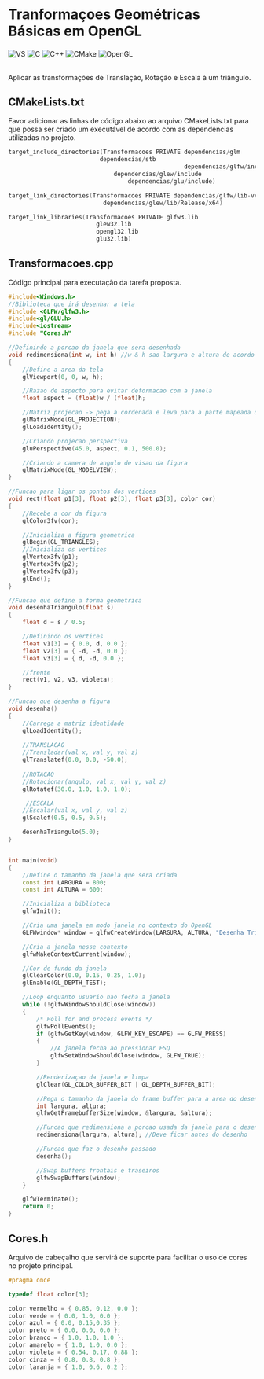 # Tranformaçoes Geométricas Básicas em OpenGL

<div style="display: inline_block">
  <img align="center" alt="VS" src="https://img.shields.io/badge/Visual%20Studio-5C2D91.svg?style=for-the-badge&logo=visual-studio&logoColor=white" />
  <img align="center" alt="C" src="https://img.shields.io/badge/C-00599C?style=for-the-badge&logo=c&logoColor=white" />
  <img align="center" alt="C++" src="https://img.shields.io/badge/C%2B%2B-00599C?style=for-the-badge&logo=c%2B%2B&logoColor=white" />
  <img align="center" alt="CMake" src="https://img.shields.io/badge/CMake-%23008FBA.svg?style=for-the-badge&logo=cmake&logoColor=white" />
  <img align="center" alt="OpenGL" src="https://img.shields.io/badge/OpenGL-%23FFFFFF.svg?style=for-the-badge&logo=opengl" />
</div><br/>

Aplicar as transformações de Translação, Rotação e Escala à um triângulo.

## CMakeLists.txt

Favor adicionar as linhas de código abaixo ao arquivo CMakeLists.txt para que possa ser criado um executável de acordo com as dependências utilizadas no projeto.

```c
target_include_directories(Transformacoes PRIVATE dependencias/glm
						  dependencias/stb 
                                                  dependencias/glfw/include
					          dependencias/glew/include
				                  dependencias/glu/include)

target_link_directories(Transformacoes PRIVATE dependencias/glfw/lib-vc2022
					       dependencias/glew/lib/Release/x64)

target_link_libraries(Transformacoes PRIVATE glfw3.lib
					     glew32.lib
					     opengl32.lib
					     glu32.lib)
```

## Transformacoes.cpp

Código principal para executação da tarefa proposta.

```cpp
#include<Windows.h>
//Biblioteca que irá desenhar a tela
#include <GLFW/glfw3.h>
#include<gl/GLU.h>
#include<iostream>
#include "Cores.h"

//Definindo a porcao da janela que sera desenhada
void redimensiona(int w, int h) //w & h sao largura e altura de acordo com o frame buffer
{
	//Define a area da tela
	glViewport(0, 0, w, h);

	//Razao de aspecto para evitar deformacao com a janela
	float aspect = (float)w / (float)h;

	//Matriz projecao -> pega a cordenada e leva para a parte mapeada da tela
	glMatrixMode(GL_PROJECTION);
	glLoadIdentity();

	//Criando projecao perspectiva
	gluPerspective(45.0, aspect, 0.1, 500.0);

	//Criando a camera de angulo de visao da figura
	glMatrixMode(GL_MODELVIEW);
}

//Funcao para ligar os pontos dos vertices
void rect(float p1[3], float p2[3], float p3[3], color cor)
{
	//Recebe a cor da figura
	glColor3fv(cor);

	//Inicializa a figura geometrica
	glBegin(GL_TRIANGLES);
	//Inicializa os vertices
	glVertex3fv(p1);
	glVertex3fv(p2);
	glVertex3fv(p3);
	glEnd();
}

//Funcao que define a forma geometrica
void desenhaTriangulo(float s)
{
	float d = s / 0.5;

	//Definindo os vertices
	float v1[3] = { 0.0, d, 0.0 };
	float v2[3] = { -d, -d, 0.0 };
	float v3[3] = { d, -d, 0.0 };

	//frente
	rect(v1, v2, v3, violeta);
}

//Funcao que desenha a figura
void desenha()
{
	//Carrega a matriz identidade
	glLoadIdentity();
  
  	//TRANSLACAO
	//Transladar(val x, val y, val z)
	glTranslatef(0.0, 0.0, -50.0);
  
  	//ROTACAO
	//Rotacionar(angulo, val x, val y, val z)
	glRotatef(30.0, 1.0, 1.0, 1.0);

 	 //ESCALA
	//Escalar(val x, val y, val z)
	glScalef(0.5, 0.5, 0.5);

	desenhaTriangulo(5.0);
}


int main(void)
{
	//Define o tamanho da janela que sera criada
	const int LARGURA = 800;
	const int ALTURA = 600;

	//Inicializa a biblioteca
	glfwInit();

	//Cria uma janela em modo janela no contexto do OpenGL
	GLFWwindow* window = glfwCreateWindow(LARGURA, ALTURA, "Desenha Triangulo", NULL, NULL);

	//Cria a janela nesse contexto
	glfwMakeContextCurrent(window);

	//Cor de fundo da janela
	glClearColor(0.0, 0.15, 0.25, 1.0);
	glEnable(GL_DEPTH_TEST);

	//Loop enquanto usuario nao fecha a janela
	while (!glfwWindowShouldClose(window))
	{
		/* Poll for and process events */
		glfwPollEvents();
		if (glfwGetKey(window, GLFW_KEY_ESCAPE) == GLFW_PRESS)
		{
			//A janela fecha ao pressionar ESQ
			glfwSetWindowShouldClose(window, GLFW_TRUE);
		}

		//Renderizaçao da janela e limpa
		glClear(GL_COLOR_BUFFER_BIT | GL_DEPTH_BUFFER_BIT);

		//Pega o tamanho da janela do frame buffer para a area do desenho
		int largura, altura;
		glfwGetFramebufferSize(window, &largura, &altura);

		//Funcao que redimensiona a porcao usada da janela para o desenho
		redimensiona(largura, altura); //Deve ficar antes do desenho

		//Funcao que faz o desenho passado
		desenha();

		//Swap buffers frontais e traseiros
		glfwSwapBuffers(window);
	}

	glfwTerminate();
	return 0;
}
```

## Cores.h

Arquivo de cabeçalho que servirá de suporte para facilitar o uso de cores no projeto principal.

```cpp
#pragma once

typedef float color[3];

color vermelho = { 0.85, 0.12, 0.0 };
color verde = { 0.0, 1.0, 0.0 };
color azul = { 0.0, 0.15,0.35 };
color preto = { 0.0, 0.0, 0.0 };
color branco = { 1.0, 1.0, 1.0 };
color amarelo = { 1.0, 1.0, 0.0 };
color violeta = { 0.54, 0.17, 0.88 };
color cinza = { 0.8, 0.8, 0.8 };
color laranja = { 1.0, 0.6, 0.2 };
```
